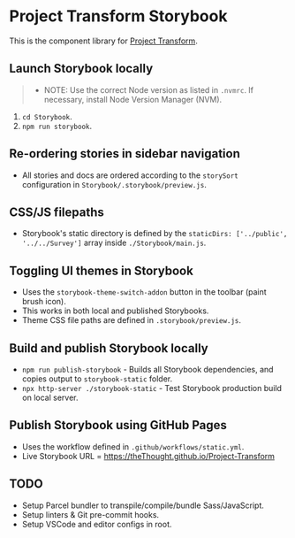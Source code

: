 # Project Transform Storybook
This is the component library for [Project Transform](https://zeroheight.com/61aada3a1/p/264eaa-project-transform).

## Launch Storybook locally
> - NOTE: Use the correct Node version as listed in `.nvmrc`. If necessary, install Node Version Manager (NVM).

1. `cd Storybook`.
2. `npm run storybook`.

## Re-ordering stories in sidebar navigation
- All stories and docs are ordered according to the `storySort` configuration in `Storybook/.storybook/preview.js`.

## CSS/JS filepaths
- Storybook's static directory is defined by the `staticDirs: ['../public', '../../Survey']` array inside `./Storybook/main.js`.

## Toggling UI themes in Storybook
- Uses the `storybook-theme-switch-addon` button in the toolbar (paint brush icon).
- This works in both local and published Storybooks.
- Theme CSS file paths are defined in `.storybook/preview.js`.

## Build and publish Storybook locally
- `npm run publish-storybook` - Builds all Storybook dependencies, and copies output to `storybook-static` folder.
- `npx http-server ./storybook-static` - Test Storybook production build on local server.

## Publish Storybook using GitHub Pages
- Uses the workflow defined in `.github/workflows/static.yml`.
- Live Storybook URL = https://theThought.github.io/Project-Transform

## TODO
- Setup Parcel bundler to transpile/compile/bundle Sass/JavaScript.
- Setup linters & Git pre-commit hooks.
- Setup VSCode and editor configs in root.
